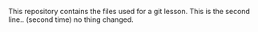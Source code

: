 This repository contains the files used for a git lesson.
This is the second line.. (second time)
no thing changed.
